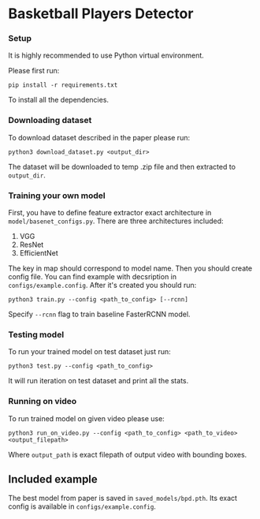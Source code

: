 # Basketball Players Detector

### Setup

It is highly recommended to use Python virtual environment.

Please first run:

`pip install -r requirements.txt`

To install all the dependencies.

### Downloading dataset

To download dataset described in the paper please run:

`python3 download_dataset.py <output_dir>`

The dataset will be downloaded to temp .zip file and then extracted to `output_dir`.

### Training your own model

First, you have to define feature extractor exact architecture in `model/basenet_configs.py`. There are three
architectures included:

1. VGG
2. ResNet
3. EfficientNet

The key in map should correspond to model name. Then you should create config file. You can find example with
decsription in
`configs/example.config`. After it's created you should run:

`python3 train.py --config <path_to_config> [--rcnn]`

Specify `--rcnn` flag to train baseline FasterRCNN model.

### Testing model

To run your trained model on test dataset just run:

`python3 test.py --config <path_to_config>`

It will run iteration on test dataset and print all the stats.

### Running on video

To run trained model on given video please use:

`python3 run_on_video.py --config <path_to_config> <path_to_video> <output_filepath>`

Where `output_path` is exact filepath of output video with bounding boxes.

## Included example

The best model from paper is saved in `saved_models/bpd.pth`. Its exact config is available in `configs/example.config`.


